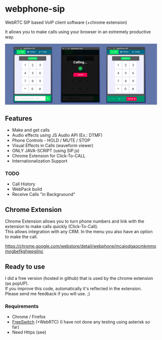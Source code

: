 # webphone-sip
WebRTC SIP based VoIP client software (+chrome extension)

It allows you to make calls using your browser in an extremely productive way.

![Preview](/docs/preview-1400x560.png?raw=true "Preview")

## Features
* Make and get calls
* Audio effects using JS Audio API (Ex.: DTMF)
* Phone Controls - HOLD / MUTE / STOP
* Visual Effects in Calls (waveform viewer)
* ONLY JAVA-SCRIPT (using SIP.js)
* Chrome Extension for Click-To-CALL
* Internationalization Support

### TODO 
* Call History
* WebPack build
* Receive Calls "in Backgruound"


## Chrome Extension

Chrome Extension allows you to turn phone numbers and link with the extension to make calls quickly (Click-To-Call).  
This allows integration with any CRM. In the menu you also have an option to make the call. 

https://chrome.google.com/webstore/detail/webphone/mcajodgaocmkmmomogbefkghjepgilnc

## Ready to use
I did a free version (hosted in github) that is used by the chrome extension (as popUP).  
If you improve this code, automatically it's reflected in the extension.  
Please send me feedback if you will use. ;)  

### Requirements
* Chrome / Firefox
* [FreeSwitch](https://freeswitch.org/confluence/display/FREESWITCH/Linux) (+WebRTC)  (I have not done any testing using asterisk so far)
* Need Https (see)

